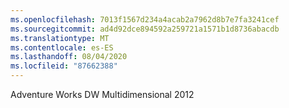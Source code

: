 ```yaml
---
ms.openlocfilehash: 7013f1567d234a4acab2a7962d8b7e7fa3241cef
ms.sourcegitcommit: ad4d92dce894592a259721a1571b1d8736abacdb
ms.translationtype: MT
ms.contentlocale: es-ES
ms.lasthandoff: 08/04/2020
ms.locfileid: "87662388"
---
```

Adventure Works DW Multidimensional 2012
